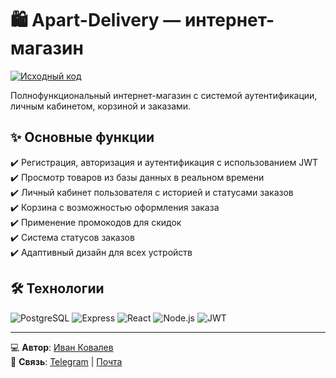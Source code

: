# 🛍 Apart-Delivery — интернет-магазин

[![Исходный код](https://img.shields.io/badge/-ИСХОДНЫЙ_КОД-181717?style=for-the-badge&logo=github&logoColor=white)](https://github.com/ivkovalevv/apart-delivery)

Полнофункциональный интернет-магазин с системой аутентификации, личным кабинетом, корзиной и заказами.

## ✨ Основные функции

✔️ Регистрация, авторизация и аутентификация с использованием JWT  
✔️ Просмотр товаров из базы данных в реальном времени  
✔️ Личный кабинет пользователя с историей и статусами заказов  
✔️ Корзина с возможностью оформления заказа  
✔️ Применение промокодов для скидок  
✔️ Система статусов заказов  
✔️ Адаптивный дизайн для всех устройств  

## 🛠 Технологии

![PostgreSQL](https://img.shields.io/badge/-PostgreSQL-4169E1?style=for-the-badge&logo=postgresql&logoColor=white)
![Express](https://img.shields.io/badge/-Express-000000?style=for-the-badge&logo=express&logoColor=white)
![React](https://img.shields.io/badge/-React-61DAFB?style=for-the-badge&logo=react&logoColor=black)
![Node.js](https://img.shields.io/badge/-Node.js-339933?style=for-the-badge&logo=node.js&logoColor=white)
![JWT](https://img.shields.io/badge/-JWT-000000?style=for-the-badge&logo=json-web-tokens&logoColor=white)

---

💻 **Автор**: [Иван Ковалев](https://kovalev-site.ru)  
📩 **Связь**: [Telegram](https://t.me/x_kovalev) | [Почта](mailto:ivkovalevv@gmail.ru)
